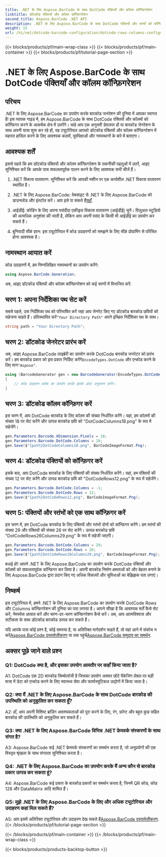 ```yaml
---
title: .NET के लिए Aspose.BarCode के साथ DotCode पंक्तियाँ और कॉलम कॉन्फ़िगरेशन
linktitle: डॉटकोड पंक्तियाँ और कॉलम कॉन्फ़िगरेशन
second_title: Aspose.BarCode .NET API
description: .NET के लिए Aspose.BarCode के साथ DotCode पंक्तियों और स्तंभों को कॉन्फ़िगर करना सीखें। सहजता से सटीक और अनुकूलन योग्य 2डी बारकोड उत्पन्न करें।
weight: 15
url: /hi/net/dotcode-barcode-configuration/dotcode-rows-columns-configuration/
---
```


{{< blocks/products/pf/main-wrap-class >}}
{{< blocks/products/pf/main-container >}}
{{< blocks/products/pf/tutorial-page-section >}}

# .NET के लिए Aspose.BarCode के साथ DotCode पंक्तियाँ और कॉलम कॉन्फ़िगरेशन

## परिचय

.NET के लिए Aspose.BarCode का उपयोग करके बारकोड जनरेशन की दुनिया में आपका स्वागत है! इस व्यापक गाइड में, हम Aspose.BarCode के साथ DotCode पंक्तियों और कॉलमों को कॉन्फ़िगर करने के आकर्षक क्षेत्र में उतरेंगे। चाहे आप एक अनुभवी डेवलपर हों या बारकोड जेनरेशन के साथ अपनी यात्रा शुरू कर रहे हों, यह ट्यूटोरियल आपको डॉटकोड पंक्तियों और कॉलम कॉन्फ़िगरेशन में महारत हासिल करने के लिए आवश्यक कदमों, पूर्वापेक्षाओं और नामस्थानों के बारे में बताएगा।

## आवश्यक शर्तें

इससे पहले कि हम डॉटकोड पंक्तियों और कॉलम कॉन्फ़िगरेशन के तकनीकी पहलुओं में उतरें, आइए सुनिश्चित करें कि आपके पास सफलतापूर्वक पालन करने के लिए आवश्यक सभी चीजें हैं।

1. .NET विकास वातावरण: सुनिश्चित करें कि आपकी मशीन पर एक कार्यशील .NET विकास वातावरण स्थापित है।

2.  .NET के लिए Aspose.BarCode: वेबसाइट से .NET के लिए Aspose.BarCode को डाउनलोड और इंस्टॉल करें। आप इसे पा सकते हैं[यहाँ](https://releases.aspose.com/barcode/net/).

3. आईडीई: कोडिंग के लिए अपना पसंदीदा एकीकृत विकास वातावरण (आईडीई) चुनें। विज़ुअल स्टूडियो की अत्यधिक अनुशंसा की जाती है, लेकिन आप अपनी पसंद के किसी भी आईडीई का उपयोग कर सकते हैं।

4. बुनियादी सी# ज्ञान: इस ट्यूटोरियल में कोड उदाहरणों को समझने के लिए सी# प्रोग्रामिंग से परिचित होना आवश्यक है।

## नामस्थान आयात करें

कोड उदाहरणों में, हम निम्नलिखित नामस्थानों का उपयोग करेंगे:

```csharp
using Aspose.BarCode.Generation;
```

अब, आइए डॉटकोड पंक्तियों और कॉलम कॉन्फ़िगरेशन को कई चरणों में विभाजित करें:

## चरण 1: अपना निर्देशिका पथ सेट करें

 सबसे पहले, उस निर्देशिका पथ को परिभाषित करें जहां आप जेनरेट किए गए डॉटकोड बारकोड छवियों को सहेजना चाहते हैं। प्रतिस्थापित करें`"Your Directory Path"` अपने इच्छित निर्देशिका पथ के साथ।

```csharp
string path = "Your Directory Path";
```

## चरण 2: डॉटकोड जेनरेटर प्रारंभ करें

 अब, आइए Aspose.BarCode लाइब्रेरी का उपयोग करके DotCode बारकोड जनरेटर को प्रारंभ करें। हम बारकोड प्रकार को इस प्रकार निर्दिष्ट करेंगे`EncodeTypes.DotCode` और एन्कोड करने के लिए मान`"Aspose"`.

```csharp
using (BarcodeGenerator gen = new BarcodeGenerator(EncodeTypes.DotCode, "Aspose"))
{
    // कोड उदाहरण ब्लॉक का उपयोग करके इसके अंदर अनुसरण करेंगे।
}
```

## चरण 3: डॉटकोड कॉलम कॉन्फ़िगर करें

इस चरण में, आप DotCode बारकोड के लिए कॉलम की संख्या निर्धारित करेंगे। यहां, हम कॉलमों की संख्या 18 पर सेट करेंगे और उत्पन्न बारकोड छवि को "DotCodeColumns18.png" के रूप में सहेजेंगे।

```csharp
gen.Parameters.Barcode.XDimension.Pixels = 10;
gen.Parameters.Barcode.DotCode.Columns = 18;
gen.Save($"{path}DotCodeColumns18.png", BarCodeImageFormat.Png);
```

## चरण 4: डॉटकोड पंक्तियों को कॉन्फ़िगर करें

इसके बाद, आप DotCode बारकोड के लिए पंक्तियों की संख्या निर्धारित करेंगे। यहां, हम पंक्तियों की संख्या 12 पर सेट करेंगे और उत्पन्न बारकोड छवि को "DotCodeRows12.png" के रूप में सहेजेंगे।

```csharp
gen.Parameters.Barcode.DotCode.Columns = -1;
gen.Parameters.Barcode.DotCode.Rows = 12;
gen.Save($"{path}DotCodeRows12.png", BarCodeImageFormat.Png);
```

## चरण 5: पंक्तियों और स्तंभों को एक साथ कॉन्फ़िगर करें

इस चरण में, हम DotCode बारकोड के लिए पंक्तियों और स्तंभों दोनों को कॉन्फ़िगर करेंगे। हम स्तंभों की संख्या 29 और पंक्तियों की संख्या 26 पर सेट करेंगे। उत्पन्न बारकोड छवि "DotCodeRows26Columns29.png" के रूप में सहेजी जाएगी।

```csharp
gen.Parameters.Barcode.DotCode.Columns = 29;
gen.Parameters.Barcode.DotCode.Rows = 26;
gen.Save($"{path}DotCodeRows26Columns29.png", BarCodeImageFormat.Png);
```

बधाई हो! आपने .NET के लिए Aspose.BarCode का उपयोग करके DotCode पंक्तियों और कॉलमों को सफलतापूर्वक कॉन्फ़िगर कर लिया है। अपनी बारकोड निर्माण क्षमताओं को और बेहतर बनाने के लिए Aspose.BarCode द्वारा प्रदान किए गए अधिक विकल्पों और सुविधाओं का बेझिझक पता लगाएं।

## निष्कर्ष

इस ट्यूटोरियल में, हमने .NET के लिए Aspose.BarCode का उपयोग करके DotCode Rows और Columns कॉन्फ़िगरेशन की दुनिया का पता लगाया है। आपने सीखा है कि आवश्यक शर्तें कैसे सेट करें, नेमस्पेस आयात करें और चरण-दर-चरण कॉन्फ़िगरेशन कैसे करें। अब, आप आत्मविश्वास और सटीकता के साथ डॉटकोड बारकोड उत्पन्न कर सकते हैं।

 यदि आपके पास कोई प्रश्न है, कोई समस्या है, या अतिरिक्त मार्गदर्शन चाहते हैं, तो यहां आने में संकोच न करें[Aspose.BarCode दस्तावेज़ीकरण](https://reference.aspose.com/barcode/net/) या तक पहुंचें[Aspose.BarCode समुदाय का समर्थन](https://forum.aspose.com/c/barcode/13).


## अक्सर पूछे जाने वाले प्रश्न

### Q1: DotCode क्या है, और इसका उपयोग आमतौर पर कहाँ किया जाता है?

A1: DotCode एक 2D बारकोड सिम्बोलॉजी है जिसका उपयोग अक्सर छोटे पैकेजिंग लेबल पर बड़ी मात्रा में डेटा को एन्कोड करने के लिए स्वास्थ्य सेवा और फार्मास्युटिकल उद्योगों में किया जाता है।

### Q2: क्या मैं .NET के लिए Aspose.BarCode के साथ DotCode बारकोड की उपस्थिति को अनुकूलित कर सकता हूँ?

A2: हाँ, आप अपनी विशिष्ट ब्रांडिंग आवश्यकताओं को पूरा करने के लिए, रंग, फ़ॉन्ट और बहुत कुछ सहित बारकोड की उपस्थिति को अनुकूलित कर सकते हैं।

### Q3: क्या .NET के लिए Aspose.BarCode विभिन्न .NET फ्रेमवर्क संस्करणों के साथ संगत है?

A3: Aspose.BarCode कई .NET फ्रेमवर्क संस्करणों का समर्थन करता है, जो अनुप्रयोगों की एक विस्तृत श्रृंखला के साथ संगतता सुनिश्चित करता है।

### Q4: .NET के लिए Aspose.BarCode का उपयोग करके मैं अन्य कौन से बारकोड प्रकार उत्पन्न कर सकता हूं?

A4: Aspose.BarCode कई प्रकार के बारकोड प्रकारों का समर्थन करता है, जिनमें QR कोड, कोड 128 और DataMatrix आदि शामिल हैं।

### Q5: मुझे .NET के लिए Aspose.BarCode के लिए और अधिक ट्यूटोरियल और उदाहरण कहां मिल सकते हैं?

 A5: आप इसमें अतिरिक्त ट्यूटोरियल और उदाहरण देख सकते हैं[Aspose.BarCode दस्तावेज़ीकरण](https://reference.aspose.com/barcode/net/).
{{< /blocks/products/pf/tutorial-page-section >}}

{{< /blocks/products/pf/main-container >}}
{{< /blocks/products/pf/main-wrap-class >}}

{{< blocks/products/products-backtop-button >}}
